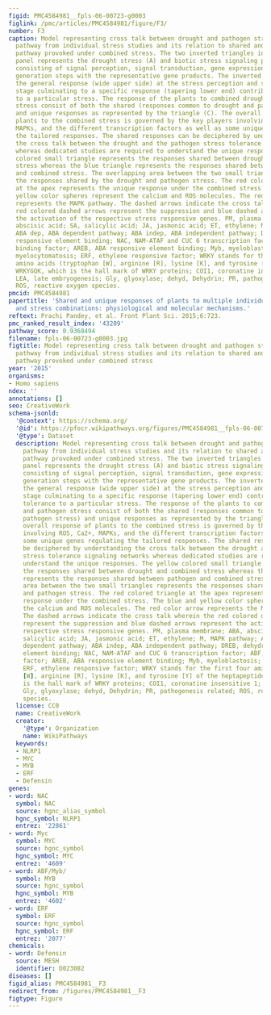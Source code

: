 ```yaml
---
figid: PMC4584981__fpls-06-00723-g0003
figlink: /pmc/articles/PMC4584981/figure/F3/
number: F3
caption: Model representing cross talk between drought and pathogen stress signaling
  pathway from individual stress studies and its relation to shared and unique response
  pathway provoked under combined stress. The two inverted triangles in the upper
  panel represents the drought stress (A) and biotic stress signaling pathway (B)
  consisting of signal perception, signal transduction, gene expression and response
  generation steps with the representative gene products. The inverted shape represents
  the general response (wide upper side) at the stress perception and signal transduction
  stage culminating to a specific response (tapering lower end) contributing to tolerance
  to a particular stress. The response of the plants to combined drought and pathogen
  stress consist of both the shared (responses common to drought and pathogen stress)
  and unique responses as represented by the triangle (C). The overall response of
  plants to the combined stress is governed by the key players involving ROS, Ca2+,
  MAPKs, and the different transcription factors as well as some unique genes regulating
  the tailored responses. The shared responses can be deciphered by understanding
  the cross talk between the drought and the pathogen stress tolerance signaling networks
  whereas dedicated studies are required to understand the unique responses. The yellow
  colored small triangle represents the responses shared between drought and combined
  stress whereas the blue triangle represents the responses shared between pathogen
  and combined stress. The overlapping area between the two small triangles represents
  the responses shared by the drought and pathogen stress. The red colored triangle
  at the apex represents the unique response under the combined stress. The blue and
  yellow color spheres represent the calcium and ROS molecules. The red color arrow
  represents the MAPK pathway. The dashed arrows indicate the cross talk wherein the
  red colored dashed arrows represent the suppression and blue dashed arrows represent
  the activation of the respective stress responsive genes. PM, plasma membrane; ABA,
  abscisic acid; SA, salicylic acid; JA, jasmonic acid; ET, ethylene; M, MAPK pathway;
  ABA dep, ABA dependent pathway; ABA indep, ABA independent pathway; DREB, dehydration
  responsive element binding; NAC, NAM-ATAF and CUC 6 transcription factor; ABF, ABA
  binding factor; AREB, ABA responsive element binding; Myb, myeloblastosis; Myc,
  myelocytomatosis; ERF, ethylene responsive factor; WRKY stands for the first four
  amino acids (tryptophan [W], arginine [R], lysine [K], and tyrosine [Y] of the heptapeptide
  WRKYGQK, which is the hall mark of WRKY proteins; COI1, coronatine insensitive 1;
  LEA, late embryogenesis; Gly, glyoxylase; dehyd, Dehydrin; PR, pathogenesis related;
  ROS, reactive oxygen species.
pmcid: PMC4584981
papertitle: 'Shared and unique responses of plants to multiple individual stresses
  and stress combinations: physiological and molecular mechanisms.'
reftext: Prachi Pandey, et al. Front Plant Sci. 2015;6:723.
pmc_ranked_result_index: '43289'
pathway_score: 0.9368494
filename: fpls-06-00723-g0003.jpg
figtitle: Model representing cross talk between drought and pathogen stress signaling
  pathway from individual stress studies and its relation to shared and unique response
  pathway provoked under combined stress
year: '2015'
organisms:
- Homo sapiens
ndex: ''
annotations: []
seo: CreativeWork
schema-jsonld:
  '@context': https://schema.org/
  '@id': https://pfocr.wikipathways.org/figures/PMC4584981__fpls-06-00723-g0003.html
  '@type': Dataset
  description: Model representing cross talk between drought and pathogen stress signaling
    pathway from individual stress studies and its relation to shared and unique response
    pathway provoked under combined stress. The two inverted triangles in the upper
    panel represents the drought stress (A) and biotic stress signaling pathway (B)
    consisting of signal perception, signal transduction, gene expression and response
    generation steps with the representative gene products. The inverted shape represents
    the general response (wide upper side) at the stress perception and signal transduction
    stage culminating to a specific response (tapering lower end) contributing to
    tolerance to a particular stress. The response of the plants to combined drought
    and pathogen stress consist of both the shared (responses common to drought and
    pathogen stress) and unique responses as represented by the triangle (C). The
    overall response of plants to the combined stress is governed by the key players
    involving ROS, Ca2+, MAPKs, and the different transcription factors as well as
    some unique genes regulating the tailored responses. The shared responses can
    be deciphered by understanding the cross talk between the drought and the pathogen
    stress tolerance signaling networks whereas dedicated studies are required to
    understand the unique responses. The yellow colored small triangle represents
    the responses shared between drought and combined stress whereas the blue triangle
    represents the responses shared between pathogen and combined stress. The overlapping
    area between the two small triangles represents the responses shared by the drought
    and pathogen stress. The red colored triangle at the apex represents the unique
    response under the combined stress. The blue and yellow color spheres represent
    the calcium and ROS molecules. The red color arrow represents the MAPK pathway.
    The dashed arrows indicate the cross talk wherein the red colored dashed arrows
    represent the suppression and blue dashed arrows represent the activation of the
    respective stress responsive genes. PM, plasma membrane; ABA, abscisic acid; SA,
    salicylic acid; JA, jasmonic acid; ET, ethylene; M, MAPK pathway; ABA dep, ABA
    dependent pathway; ABA indep, ABA independent pathway; DREB, dehydration responsive
    element binding; NAC, NAM-ATAF and CUC 6 transcription factor; ABF, ABA binding
    factor; AREB, ABA responsive element binding; Myb, myeloblastosis; Myc, myelocytomatosis;
    ERF, ethylene responsive factor; WRKY stands for the first four amino acids (tryptophan
    [W], arginine [R], lysine [K], and tyrosine [Y] of the heptapeptide WRKYGQK, which
    is the hall mark of WRKY proteins; COI1, coronatine insensitive 1; LEA, late embryogenesis;
    Gly, glyoxylase; dehyd, Dehydrin; PR, pathogenesis related; ROS, reactive oxygen
    species.
  license: CC0
  name: CreativeWork
  creator:
    '@type': Organization
    name: WikiPathways
  keywords:
  - NLRP1
  - MYC
  - MYB
  - ERF
  - Defensin
genes:
- word: NAC
  symbol: NAC
  source: hgnc_alias_symbol
  hgnc_symbol: NLRP1
  entrez: '22861'
- word: Myc
  symbol: MYC
  source: hgnc_symbol
  hgnc_symbol: MYC
  entrez: '4609'
- word: ABF/Myb/
  symbol: MYB
  source: hgnc_symbol
  hgnc_symbol: MYB
  entrez: '4602'
- word: ERF
  symbol: ERF
  source: hgnc_symbol
  hgnc_symbol: ERF
  entrez: '2077'
chemicals:
- word: Defensin
  source: MESH
  identifier: D023082
diseases: []
figid_alias: PMC4584981__F3
redirect_from: /figures/PMC4584981__F3
figtype: Figure
---
```

